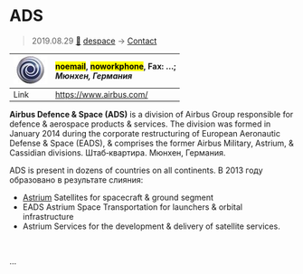 # ADS
> 2019.08.29 [🚀](../index/index.md) [despace](index.md) → [Contact](contact.md)

|[![](f/contact/a/ads_logo1_thumb.jpg)](f/contact/a/ads_logo1.png)|<mark>noemail</mark>, <mark>noworkphone</mark>, Fax: …;<br> *Мюнхен, Германия*|
|:--|:--|
|Link|<https://www.airbus.com/>|

**Airbus Defence & Space (ADS)** is a division of Airbus Group responsible for defence & aerospace products & services. The division was formed in January 2014 during the corporate restructuring of European Aeronautic Defense & Space (EADS), & comprises the former Airbus Military, Astrium, & Cassidian divisions. Штаб‑квартира. Мюнхен, Германия.

ADS is present in dozens of countries on all continents. В 2013 году образовано в результате слияния:

   - [Astrium](zz_astrium.md) Satellites for spacecraft & ground segment
   - EADS Astrium Space Transportation for launchers & orbital infrastructure
   - Astrium Services for the development & delivery of satellite services.


<p style="page-break-after:always"> </p>

…
